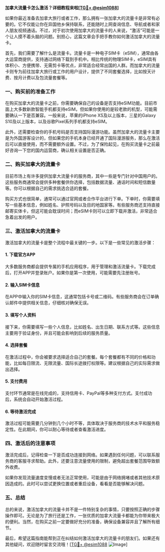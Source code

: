 **加拿大流量卡怎么激活？详细教程来啦[[TG💪+ @esim1088](https://t.me/s/esim1088)]**

如果你最近准备去加拿大旅行或者工作，那么拥有一张加拿大的流量卡是非常有必要的。它不仅能让你在异国他乡保持联系，还能随时上网查询信息、导航或者和家人朋友视频通话。不过，对于初次使用加拿大的流量卡的人来说，“激活”可能是一个让人摸不着头脑的问题。别担心，这篇文章会手把手教你如何激活加拿大的流量卡。

首先，我们需要了解什么是流量卡。流量卡是一种电子SIM卡（eSIM），通常由各大运营商提供，支持通过网络下载到手机中。相比传统的物理SIM卡，eSIM具有体积小、方便携带、无需剪卡等优点，非常适合经常出国的人群。而加拿大的流量卡则专为前往加拿大旅行或工作的用户设计，提供了不同套餐选择，比如按天计费、按月计费以及包流量套餐等。

### **一、购买前的准备工作**

在购买加拿大的流量卡之前，你需要确保自己的设备是否支持eSIM功能。目前市面上大多数新款智能手机都支持eSIM，但如果你使用的是较老款的机型，可能需要确认一下是否兼容。一般来说，苹果的iPhone XS及以上版本，三星的Galaxy S10及以上版本，以及谷歌Pixel系列手机都支持eSIM。

此外，还需要检查你的手机号码是否支持国际漫游功能。虽然加拿大的流量卡主要是为外国游客设计的，但如果您的手机本身已经开通了国际漫游服务，那么在激活后可以直接使用，而不需要额外设置。不过，为了保险起见，在购买流量卡之前最好咨询一下您的国内运营商，确认相关设置是否正确。

### **二、购买加拿大的流量卡**

目前市场上有许多提供加拿大流量卡的服务商，其中一些是专门针对中国用户的。这些服务商通常会提供多种套餐供你选择，包括数据流量、通话时间和短信数量等。你可以根据自己的需求挑选合适的套餐。

购买方式也很简单，通常可以通过官网或者合作平台进行下单。下单时，你需要填写一些基本信息，例如姓名、护照号码以及目的地国家等。有些服务商还支持直接邮寄实体卡，但这可能会耽误时间；而eSIM卡则可以立即下载并激活，非常适合急着出发的用户。

### **三、激活加拿大的流量卡**

激活加拿大的流量卡是整个流程中最关键的一步。以下是一些常见的激活步骤：

#### **1. 下载官方APP**

大多数服务商都会提供专属的手机应用程序，用于管理和激活流量卡。下载完成后，打开APP并登录账户。如果你是第一次使用，可能需要先注册账号。

#### **2. 输入SIM卡信息**

在APP中输入你的SIM卡信息，这通常包括卡号或二维码。有些服务商会在订单确认邮件中提供相关信息，仔细核对确保无误。

#### **3. 填写个人资料**

接下来，你需要填写一些个人信息，比如姓名、出生日期、联系方式等。这些信息主要用于验证身份，并且可能会影响到后续的服务质量。

#### **4. 选择套餐**

在激活过程中，你会被要求选择适合自己的套餐。每个套餐都有不同的价格和功能，比如每日限流、无限流量、国际长途拨打权限等。建议根据自己的实际需求做出选择。

#### **5. 支付费用**

支付环节通常是在线完成的，支持信用卡、PayPal等多种支付方式。支付成功后，系统会自动开始激活过程。

#### **6. 等待激活完成**

激活过程可能需要几分钟到几个小时不等，具体取决于服务商的技术水平和服务稳定性。在此期间，你可以耐心等待或者查看激活进度。

### **四、激活后的注意事项**

激活完成后，记得检查一下是否成功连接到网络。如果遇到任何问题，可以联系服务商的客服寻求帮助。此外，还要注意流量使用的限制，避免超出套餐范围导致额外收费。

如果你发现流量速度变慢或者无法正常使用，可能是由于网络拥堵或者其他技术原因造成的。此时可以尝试更换位置或者重启设备，看看是否能够解决问题。

### **五、总结**

总的来说，激活加拿大的流量卡并不是一件特别复杂的事情，只要按照正确的步骤操作即可。无论是为了旅行还是工作，一张优质的加拿大流量卡都能为你带来极大的便利。当然，在购买之前一定要做好充分的准备，确保设备兼容并且了解所有细节。

最后，希望这篇指南能帮到正在纠结如何激活加拿大的流量卡的朋友们。如果还有其他疑问，欢迎随时留言交流哦！[[TG💪+ @esim1088](https://t.me/s/esim1088) ![Image](https://i.postimg.cc/4NQfJmqS/Snipaste-2025-05-13-00-14-12.png)]